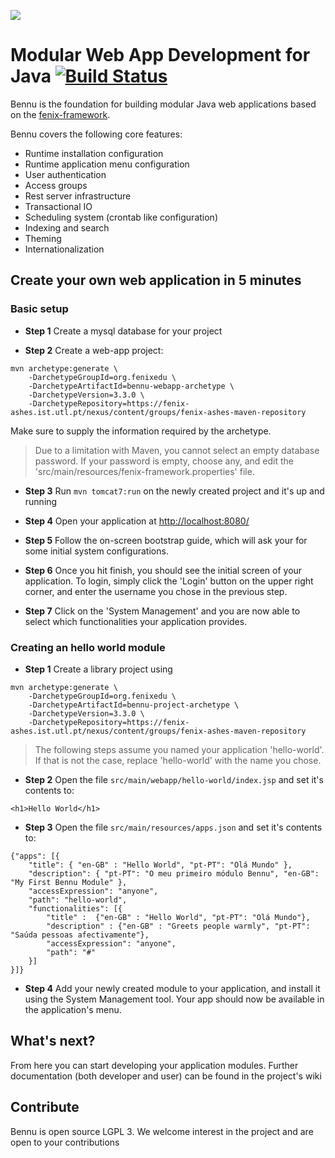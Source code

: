![](http://i.imgur.com/I5EvniD.png)

# Modular Web App Development for Java [![Build Status](https://travis-ci.org/FenixEdu/bennu.svg?branch=develop)](https://travis-ci.org/FenixEdu/bennu)

Bennu is the foundation for building modular Java web applications based on the [fenix-framework](http://fenix-framework.github.io/).

Bennu covers the following core features:
* Runtime installation configuration
* Runtime application menu configuration
* User authentication
* Access groups
* Rest server infrastructure
* Transactional IO
* Scheduling system (crontab like configuration)
* Indexing and search
* Theming
* Internationalization

## Create your own web application in 5 minutes

### Basic setup

* __Step 1__ Create a mysql database for your project

* __Step 2__ Create a web-app project:
```
mvn archetype:generate \
    -DarchetypeGroupId=org.fenixedu \
    -DarchetypeArtifactId=bennu-webapp-archetype \
    -DarchetypeVersion=3.3.0 \
    -DarchetypeRepository=https://fenix-ashes.ist.utl.pt/nexus/content/groups/fenix-ashes-maven-repository
```
Make sure to supply the information required by the archetype.

> Due to a limitation with Maven, you cannot select an empty database password.
> If your password is empty, choose any, and edit the 'src/main/resources/fenix-framework.properties' file.

* __Step 3__ Run ```mvn tomcat7:run``` on the newly created project and it's up and running

* __Step 4__ Open your application at [http://localhost:8080/](http://localhost:8080/)

* __Step 5__ Follow the on-screen bootstrap guide, which will ask your for some initial system configurations.

* __Step 6__ Once you hit finish, you should see the initial screen of your application. To login, simply
             click the 'Login' button on the upper right corner, and enter the username you chose in the
             previous step.

* __Step 7__ Click on the 'System Management' and you are now able to select which functionalities your
             application provides.

### Creating an hello world module

* __Step 1__ Create a library project using
```
mvn archetype:generate \
    -DarchetypeGroupId=org.fenixedu \
    -DarchetypeArtifactId=bennu-project-archetype \
    -DarchetypeVersion=3.3.0 \
    -DarchetypeRepository=https://fenix-ashes.ist.utl.pt/nexus/content/groups/fenix-ashes-maven-repository
```

> The following steps assume you named your application 'hello-world'. If that is not the case,
> replace 'hello-world' with the name you chose.

* __Step 2__ Open the file ```src/main/webapp/hello-world/index.jsp``` and set it's contents to:
```
<h1>Hello World</h1>
```

* __Step 3__ Open the file ```src/main/resources/apps.json``` and set it's contents to:
```
{"apps": [{
    "title": { "en-GB" : "Hello World", "pt-PT": "Olá Mundo" },
    "description": { "pt-PT": "O meu primeiro módulo Bennu", "en-GB": "My First Bennu Module" },
    "accessExpression": "anyone",
    "path": "hello-world",
    "functionalities": [{
        "title" :  {"en-GB" : "Hello World", "pt-PT": "Olá Mundo"},
        "description" : {"en-GB" : "Greets people warmly", "pt-PT": "Saúda pessoas afectivamente"},
        "accessExpression": "anyone",
        "path": "#"
    }]
}]}
```

* __Step 4__ Add your newly created module to your application, and install it using the System Management tool.
             Your app should now be available in the application's menu.

## What's next?

From here you can start developing your application modules. Further documentation (both developer and user) can be found in the project's wiki

## Contribute

Bennu is open source LGPL 3. We welcome interest in the project and are open to your contributions
